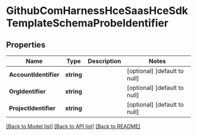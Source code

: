 # GithubComHarnessHceSaasHceSdkTemplateSchemaProbeIdentifier

## Properties
Name | Type | Description | Notes
------------ | ------------- | ------------- | -------------
**AccountIdentifier** | **string** |  | [optional] [default to null]
**OrgIdentifier** | **string** |  | [optional] [default to null]
**ProjectIdentifier** | **string** |  | [optional] [default to null]

[[Back to Model list]](../README.md#documentation-for-models) [[Back to API list]](../README.md#documentation-for-api-endpoints) [[Back to README]](../README.md)

